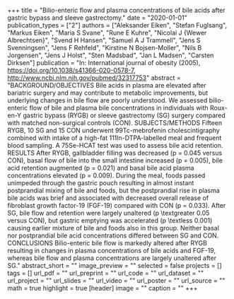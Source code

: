 +++
title = "Bilio-enteric flow and plasma concentrations of bile acids after gastric bypass and sleeve gastrectomy."
date = "2020-01-01"
publication_types = ["2"]
authors = ["Aleksander Eiken", "Stefan Fuglsang", "Markus Eiken", "Maria S Svane", "Rune E Kuhre", "Nicolai J {Wewer Albrechtsen}", "Svend H Hansen", "Samuel A J Trammell", "Jens S Svenningsen", "Jens F Rehfeld", "Kirstine N Bojsen-Moller", "Nils B Jorgensen", "Jens J Holst", "Sten Madsbad", "Jan L Madsen", "Carsten Dirksen"]
publication = "In: International journal of obesity (2005), https://doi.org/10.1038/s41366-020-0578-7, http://www.ncbi.nlm.nih.gov/pubmed/32317753"
abstract = "BACKGROUND/OBJECTIVES Bile acids in plasma are elevated after bariatric surgery and may contribute to metabolic improvements, but underlying changes in bile flow are poorly understood. We assessed bilio-enteric flow of bile and plasma bile concentrations in individuals with Roux-en-Y gastric bypass (RYGB) or sleeve gastrectomy (SG) surgery compared with matched non-surgical controls (CON). SUBJECTS/METHODS Fifteen RYGB, 10 SG and 15 CON underwent 99Tc-mebrofenin cholescintigraphy combined with intake of a high-fat 111In-DTPA-labelled meal and frequent blood sampling. A 75Se-HCAT test was used to assess bile acid retention. RESULTS After RYGB, gallbladder filling was decreased (p = 0.045 versus CON), basal flow of bile into the small intestine increased (p = 0.005), bile acid retention augmented (p = 0.021) and basal bile acid plasma concentrations elevated (p = 0.009). During the meal, foods passed unimpeded through the gastric pouch resulting in almost instant postprandial mixing of bile and foods, but the postprandial rise in plasma bile acids was brief and associated with decreased overall release of fibroblast growth factor-19 (FGF-19) compared with CON (p = 0.033). After SG, bile flow and retention were largely unaltered (p \\textgreater 0.05 versus CON), but gastric emptying was accelerated (p \\textless 0.001) causing earlier mixture of bile and foods also in this group. Neither basal nor postprandial bile acid concentrations differed between SG and CON. CONCLUSIONS Bilio-enteric bile flow is markedly altered after RYGB resulting in changes in plasma concentrations of bile acids and FGF-19, whereas bile flow and plasma concentrations are largely unaltered after SG."
abstract_short = ""
image_preview = ""
selected = false
projects = []
tags = []
url_pdf = ""
url_preprint = ""
url_code = ""
url_dataset = ""
url_project = ""
url_slides = ""
url_video = ""
url_poster = ""
url_source = ""
math = true
highlight = true
[header]
image = ""
caption = ""
+++
